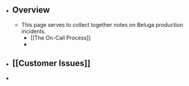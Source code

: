 - ## Overview
	- This page serves to collect together notes on Beluga production incidents.
		- [[The On-Call Process]]
		-
- ## [[Customer Issues]]
-